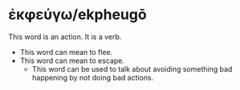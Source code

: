 # ἐκφεύγω/ekpheugō
This word is an action. It is a verb.
* This word can mean to flee.
* This word can mean to escape.
    * This word can be used to talk about avoiding something bad happening by not doing bad actions.
